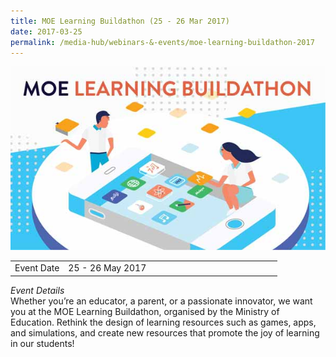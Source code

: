```yaml
---
title: MOE Learning Buildathon (25 - 26 Mar 2017)
date: 2017-03-25
permalink: /media-hub/webinars-&-events/moe-learning-buildathon-2017
---
```

![MOE Learning Buildathon](/images/media-hub/events/till-2020/moe-learning-buildathon-2017.jpeg)

<table style="width:100%">
  <tr>
    <td style="width:20%">Event Date</td>	
    <td style="width:80%">25 - 26 May 2017</td>	
  </tr>
</table>

*Event Details*<br>
Whether you’re an educator, a parent, or a passionate innovator, we want you at the MOE Learning Buildathon, organised by the Ministry of Education. Rethink the design of learning resources such as games, apps, and simulations, and create new resources that promote the joy of learning in our students!
